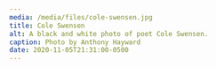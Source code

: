 ```yaml
---
media: /media/files/cole-swensen.jpg
title: Cole Swensen
alt: A black and white photo of poet Cole Swensen.
caption: Photo by Anthony Hayward
date: 2020-11-05T21:31:00-0500
---
```

